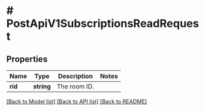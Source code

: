 # # PostApiV1SubscriptionsReadRequest

## Properties

Name | Type | Description | Notes
------------ | ------------- | ------------- | -------------
**rid** | **string** | The room ID. |

[[Back to Model list]](../../README.md#models) [[Back to API list]](../../README.md#endpoints) [[Back to README]](../../README.md)
